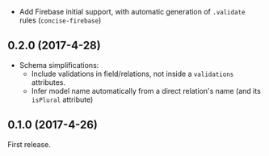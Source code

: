 - Add Firebase initial support, with automatic generation of `.validate` rules (`concise-firebase`)

## 0.2.0 (2017-4-28)

- Schema simplifications:
  - Include validations in field/relations, not inside a `validations` attributes.
  - Infer model name automatically from a direct relation's name (and its `isPlural` attribute)

## 0.1.0 (2017-4-26)

First release.
